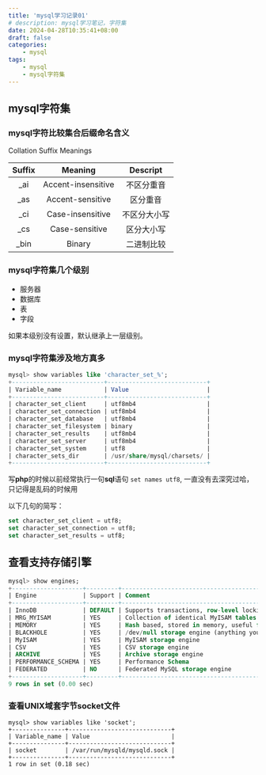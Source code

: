 ```yaml
---
title: 'mysql学习记录01'
# description: mysql学习笔记，字符集
date: 2024-04-28T10:35:41+08:00
draft: false
categories:
    - mysql
tags:
    - mysql
    - mysql字符集
---
```


## mysql字符集

### mysql字符比较集合后缀命名含义

Collation Suffix Meanings

|    Suffix    |     Meaning   |     Descript |
|:---------:| :---------------------------:  | :--------------: |
|_ai |Accent-insensitive | 不区分重音 |
|_as |Accent-sensitive | 区分重音 |
|_ci |Case-insensitive | 不区分大小写 |
|_cs |Case-sensitive | 区分大小写|
|_bin |Binary | 二进制比较 |

### mysql字符集几个级别

- 服务器
- 数据库
- 表
- 字段

如果本级别没有设置，默认继承上一层级别。


### mysql字符集涉及地方真多

```sql
mysql> show variables like 'character_set_%';
+--------------------------+----------------------------+
| Variable_name            | Value                      |
+--------------------------+----------------------------+
| character_set_client     | utf8mb4                    |
| character_set_connection | utf8mb4                    |
| character_set_database   | utf8mb4                    |
| character_set_filesystem | binary                     |
| character_set_results    | utf8mb4                    |
| character_set_server     | utf8mb4                    |
| character_set_system     | utf8                       |
| character_sets_dir       | /usr/share/mysql/charsets/ |
+--------------------------+----------------------------+
```

写**php**的时候以前经常执行一句**sql**语句 `set names utf8`,
一直没有去深究过哈，只记得是乱码的时候用

以下几句的简写：

```sql
set character_set_client = utf8; 
set character_set_connection = utf8;
set character_set_results = utf8;
```

## 查看支持存储引擎

```sql
mysql> show engines;
+--------------------+---------+----------------------------------------------------------------+--------------+------+------------+
| Engine             | Support | Comment                                                        | Transactions | XA   | Savepoints |
+--------------------+---------+----------------------------------------------------------------+--------------+------+------------+
| InnoDB             | DEFAULT | Supports transactions, row-level locking, and foreign keys     | YES          | YES  | YES        |
| MRG_MYISAM         | YES     | Collection of identical MyISAM tables                          | NO           | NO   | NO         |
| MEMORY             | YES     | Hash based, stored in memory, useful for temporary tables      | NO           | NO   | NO         |
| BLACKHOLE          | YES     | /dev/null storage engine (anything you write to it disappears) | NO           | NO   | NO         |
| MyISAM             | YES     | MyISAM storage engine                                          | NO           | NO   | NO         |
| CSV                | YES     | CSV storage engine                                             | NO           | NO   | NO         |
| ARCHIVE            | YES     | Archive storage engine                                         | NO           | NO   | NO         |
| PERFORMANCE_SCHEMA | YES     | Performance Schema                                             | NO           | NO   | NO         |
| FEDERATED          | NO      | Federated MySQL storage engine                                 | NULL         | NULL | NULL       |
+--------------------+---------+----------------------------------------------------------------+--------------+------+------------+
9 rows in set (0.00 sec)
```

### 查看UNIX域套字节socket文件

```mysql
mysql> show variables like 'socket';
+---------------+-----------------------------+
| Variable_name | Value                       |
+---------------+-----------------------------+
| socket        | /var/run/mysqld/mysqld.sock |
+---------------+-----------------------------+
1 row in set (0.18 sec)
```
